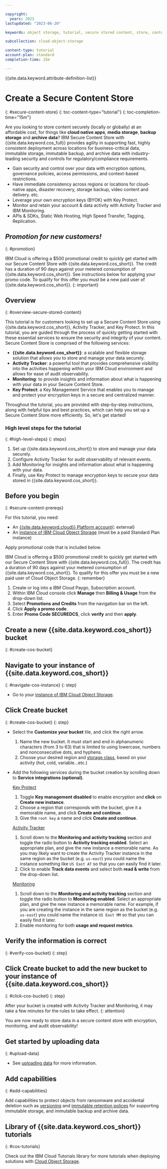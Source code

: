 ```yaml
---

copyright:
  years: 2023
lastupdated: "2023-06-20"

keywords: object storage, tutorial, secure stored content, store, content, secure, secure content store

subcollection: cloud-object-storage

content-type: tutorial
account-plan: standard
completion-time: 15m

---
```


{{site.data.keyword.attribute-definition-list}}

# Create a Secure Content Store
{: #secure-content-store}
{: toc-content-type="tutorial"}
{: toc-completion-time="15m"}

Are you looking to store content securely (locally or globally) at an affordable cost​, for things like **cloud native apps**, **media storage**, **backup storage** and **archive data**? IBM Secure Content Store with {{site.data.keyword.cos_full}} provides agility in supporting fast, highly consistent deployment across locations for business-critical data, immutable storage, immutable backup, and archive data with industry-leading security and controls for regulatory/compliance requirements​.

- Gain security and control over your data with encryption options, governance policies, access permissions, and context-based restrictions​.
- Have immediate consistency across regions or locations for cloud-native apps, disaster recovery, storage backup, video content and delivery. etc. ​
- Leverage your own encryption keys (BYOK) with Key Protect.
- Monitor and retain your account & data activity with Activity Tracker and IBM Monitoring.
- APIs & SDKs, Static Web Hosting, High Speed Transfer, Tagging, Replication.

## *Promotion for new customers!*
{: #promotion}

IBM Cloud is offering a $500 promotional credit to quickly get started with our Secure Content Store with {{site.data.keyword.cos_short}}. The credit has a duration of 90 days against your metered consumption of {{site.data.keyword.cos_short}}. See instructions below for applying your promo code. To qualify for this offer you must be a new paid user of {{site.data.keyword.cos_short}}.
{: important}

## Overview
{: #overview-secure-stored-content}

This tutorial is for customers looking to set up a Secure Content Store using {{site.data.keyword.cos_short}}, Activity Tracker, and Key Protect. In this tutorial, you are guided through the process of quickly getting started with these essential services to ensure the security and integrity of your content. Secure Content Store is comprised of the following services:

- **{{site.data.keyword.cos_short}}**: a scalable and flexible storage solution that allows you to store and manage your data securely.
- **Activity Tracker**: a powerful tool that provides comprehensive visibility into the activities happening within your IBM Cloud environment and allows for ease of audit observability.
- **Monitoring**: to provide insights and information about what is happening with your data in your Secure Content Store.
- **Key Protect**: a Key Management Service that enables you to manage and protect your encryption keys in a secure and centralized manner.

Throughout the tutorial, you are provided with step-by-step instructions, along with helpful tips and best practices, which can help you set up a Secure Content Store more efficiently.  So, let's get started!

### High level steps for the tutorial
{: #high-level-steps}
{: steps}

1. Set up {{site.data.keyword.cos_short}} to store and manage your data securely.
2. Configure Activity Tracker for audit observability of relevant events.
3. Add Monitoring for insights and information about what is happening with your data.
4. Finally, use Key Protect to manage encryption keys to secure your data stored in {{site.data.keyword.cos_short}}.

## Before you begin
{: #secure-content-prereqs}

For this tutorial, you need:
- An [{{site.data.keyword.cloud}} Platform account](https://cloud.ibm.com){: external}
- An [instance of IBM Cloud Object Storage](http://cloud.ibm.com/catalog/services/cloud-object-storage) (must be a paid Standard Plan instance)

Apply promotional code that is included below.

IBM Cloud is offering a $500 promotional credit to quickly get started with our Secure Content Store with {{site.data.keyword.cos_full}}. The credit has a duration of 90 days against your metered consumption of {{site.data.keyword.cos_short}}. To qualify for this offer you must be a new paid user of Cloud Object Storage.
{: remember}

1. Create or log into a IBM Cloud Paygo, Subscription account.
2. Within IBM Cloud console click **Manage** then **Billing & Usage** from the drop-down list.
3. Select **Promotions and Credits** from the navigation bar on the left.
4. Click **Apply a promo code**.
5. Enter **Promo Code SECUREDCS**, click **verify** and then **apply**.

## Create a new {{site.data.keyword.cos_short}} bucket
{: #create-cos-bucket}

## Navigate to your instance of {{site.data.keyword.cos_short}}
{: #navigate-cos-instance}
{: step}

- Go to your [instance of IBM Cloud Object Storage](http://cloud.ibm.com/catalog/services/cloud-object-storage).

## Click Create bucket
{: #create-cos-bucket}
{: step}

- Select the **Customize your bucket** tile, and click the right arrow.
    1. Name the new bucket.  It must start and end in alphanumeric characters (from 3 to 63) that is limited to using lowercase, numbers and nonconsecutive dots, and hyphens.
    2. Choose your desired region and [storage class](/docs/cloud-object-storage?topic=cloud-object-storage-classes#classes), based on your activity (hot, cold, variable...etc.)

- Add the following services during the bucket creation by scrolling down to **Service integrations (optional)**.

    [Key Protect](/docs/cloud-object-storage?topic=cloud-object-storage-tutorial-kp-encrypt-bucket)
     1. Toggle **Key management disabled** to enable encryption and **click** on **Create new instance**.
     2. Choose a region that corresponds with the bucket, give it a memorable name, and click **Create and continue**.
     3. Give the `root key` a name and click **Create and continue**.

    [Activity Tracker](/docs/cloud-object-storage?topic=cloud-object-storage-tracking-cos-events)
     1. Scroll down to the **Monitoring and activity tracking** section and toggle the radio button to **Activity tracking enabled**. Select an appropriate plan, and give the new instance a memorable name. As you may likely want to create the Activity Tracker instance in the same region as the bucket (e.g. `us-east`) you could name the instance something like `US East AT` so that you can easily find it later.
     2. Click to enable **Track data events** and select both **read & write** from the drop-down list.

    [Monitoring](/docs/cloud-object-storage?topic=cloud-object-storage-monitoring-cos)
     1. Scroll down to the **Monitoring and activity tracking** section and toggle the radio button to **Monitoring enabled**. Select an appropriate plan, and give the new instance a memorable name. For example, if you are creating the instance in the same region as the bucket (e.g. `us-east`) you could name the instance `US East MM` so that you can easily find it later.
     2. Enable monitoring for both **usage and request metrics**.



## Verify the information is correct
{: #verify-cos-bucket}
{: step}

## Click Create bucket to add the new bucket to your instance of {{site.data.keyword.cos_short}}
{: #click-cos-bucket}
{: step}

After your bucket is created with Activity Tracker and Monitoring, it may take a few minutes for the rules to take effect.
{: attention}

You are now ready to store data in a secure content store with encryption, monitoring, and audit observability!

## Get started by uploading data
{: #upload-data}

- See [uploading data](/docs/cloud-object-storage?topic=cloud-object-storage-upload) for more information.

## Add capabilities
{: #add-capabilities}

Add capabilities to protect objects from ransomware and accidental deletion such as [versioning](/docs/cloud-object-storage?topic=cloud-object-storage-versioning) and [immutable retention polices](/docs/cloud-object-storage?topic=cloud-object-storage-ol-overview) for supporting immutable storage, and immutable backup and archive data.

## Library of {{site.data.keyword.cos_short}} tutorials
{: #cos-tutorials}

Check out the IBM Cloud Tutorials library for more tutorials when deploying solutions with [Cloud Object Storage](https://cloud.ibm.com/docs?tab=tutorials&page=1&pageSize=20&tags=cloud-object-storage).

